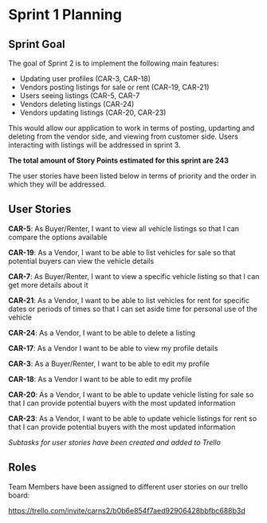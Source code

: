 # Sprint 1 Planning

## Sprint Goal

The goal of Sprint 2 is to implement the following main features:
- Updating user profiles (CAR-3, CAR-18)
- Vendors posting listings for sale or rent (CAR-19, CAR-21)
- Users seeing listings (CAR-5, CAR-7
- Vendors deleting listings (CAR-24)
- Vendors updating listings (CAR-20, CAR-23)


This would allow our application to work in terms of posting, updarting and deleting from the vendor side, and viewing from customer side. Users interacting with listings will be addressed in sprint 3.

**The total amount of Story Points estimated for this sprint are 243**

The user stories have been listed below in terms of priority and the order in which they will be addressed.


## User Stories

**CAR-5**: As Buyer/Renter, I want to view all vehicle listings so that I can compare the options available

**CAR-19**: As a Vendor, I want to be able to list vehicles for sale so that potential buyers can view the vehicle details

**CAR-7**: As Buyer/Renter, I want to view a specific vehicle listing so that I can get more details about it

**CAR-21**: As a Vendor, I want to be able to list vehicles for rent for specific dates or periods of times so that I can set aside time for personal use of the vehicle

**CAR-24**: As a Vendor, I want to be able to delete a listing

**CAR-17**: As a Vendor I want to be able to view my profile details

**CAR-3**: As a Buyer/Renter, I want to be able to edit my profile

**CAR-18**: As a Vendor I want to be able to edit my profile

**CAR-20**: As a Vendor, I want to be able to update vehicle listing for sale so that I can provide potential buyers with the most updated information

**CAR-23**: As a Vendor, I want to be able to update vehicle listings for rent so that I can provide potential buyers with the most updated information


*Subtasks for user stories have been created and added to Trello*


## Roles

Team Members have been assigned to different user stories on our trello board:

https://trello.com/invite/carns2/b0b6e854f7aed92906428bbfbc688b3d
